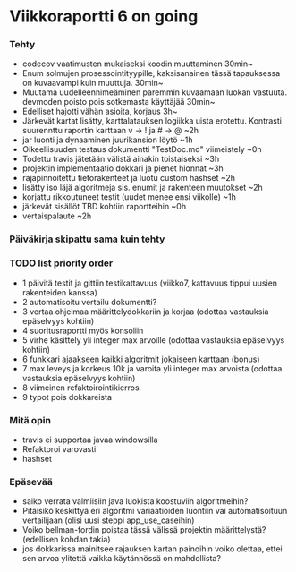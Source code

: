 # Viikkoraportti 6  on going

### Tehty
* codecov vaatimusten mukaiseksi koodin muuttaminen 30min~
* Enum solmujen prosessointityypille, kaksisanainen tässä tapauksessa on kuvaavampi kuin muuttuja. 30min~
* Muutama uudelleennimeäminen paremmin kuvaamaan luokan vastuuta. devmoden poisto pois sotkemasta käyttäjää 30min~
* Edelliset hajotti vähän asioita, korjaus 3h~
* Järkevät kartat lisätty, karttalatauksen logiikka uista erotettu. Kontrasti suurennttu raportin karttaan v -> ! ja # -> @ ~2h
* jar luonti ja dynaaminen juurikansion löytö ~1h
* Oikeellisuuden testaus dokumentti "TestDoc.md" viimeistely ~0h
* Todettu travis jätetään välistä ainakin toistaiseksi ~3h
* projektin implementaatio dokkari ja pienet hionnat ~3h
* rajapinnoitettu tietorakenteet ja luotu custom hashset ~2h
* lisätty iso läjä algoritmeja sis. enumit ja rakenteen muutokset ~2h
* korjattu rikkoutuneet testit (uudet menee ensi viikolle) ~1h
* järkevät sisällöt TBD kohtiin raportteihin ~0h
* vertaispalaute ~2h

### Päiväkirja skipattu sama kuin tehty
### TODO list priority order
* 1 päivitä testit ja gittiin testikattavuus (viikko7, kattavuus tippui uusien rakenteiden kanssa)
* 2 automatisoitu vertailu dokumentti?
* 3 vertaa ohjelmaa määrittelydokkariin ja korjaa (odottaa vastauksia epäselvyys kohtiin)
* 4 suoritusraportti myös konsoliin
* 5 virhe käsittely yli integer max arvoille (odottaa vastauksia epäselvyys kohtiin)
* 6 funkkari ajaakseen kaikki algoritmit jokaiseen karttaan (bonus)
* 7 max leveys ja korkeus 10k ja varoita yli integer max arvoista (odottaa vastauksia epäselvyys kohtiin)
* 8 viimeinen refaktoirointikierros
* 9 typot pois dokkareista

### Mitä opin
* travis ei supportaa javaa windowsilla
* Refaktoroi varovasti
* hashset

### Epäsevää 
* saiko verrata valmiisiin java luokista koostuviin algoritmeihin?
* Pitäisikö keskittyä eri algoritmi variaatioiden luontiin vai automatisoituun vertailijaan (olisi uusi steppi app_use_caseihin)
* Voiko bellman-fordin poistaa tässä välissä projektin määrittelystä? (edellisen kohdan takia)
* jos dokkarissa mainitsee rajauksen kartan painoihin voiko olettaa, ettei sen arvoa ylitettä vaikka käytännössä on mahdollista?